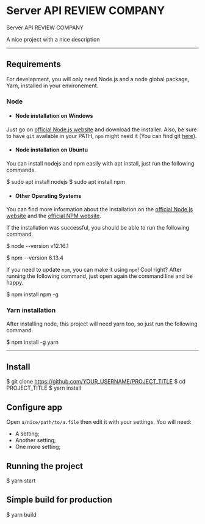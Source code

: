 # Server API REVIEW COMPANY
Server API REVIEW COMPANY

A nice project with a nice description

---
## Requirements

For development, you will only need Node.js and a node global package, Yarn, installed in your environement.

### Node
- #### Node installation on Windows

Just go on [official Node.js website](https://nodejs.org/) and download the installer.
Also, be sure to have `git` available in your PATH, `npm` might need it (You can find git [here](https://git-scm.com/)).

- #### Node installation on Ubuntu

You can install nodejs and npm easily with apt install, just run the following commands.

$ sudo apt install nodejs
$ sudo apt install npm

- #### Other Operating Systems
You can find more information about the installation on the [official Node.js website](https://nodejs.org/) and the [official NPM website](https://npmjs.org/).

If the installation was successful, you should be able to run the following command.

$ node --version v12.16.1

$ npm --version 6.13.4

If you need to update `npm`, you can make it using `npm`! Cool right? After running the following command, just open again the command line and be happy.

$ npm install npm -g

###
### Yarn installation
After installing node, this project will need yarn too, so just run the following command.

$ npm install -g yarn

---

## Install

$ git clone https://github.com/YOUR_USERNAME/PROJECT_TITLE
$ cd PROJECT_TITLE
$ yarn install

## Configure app

Open `a/nice/path/to/a.file` then edit it with your settings. You will need:

- A setting;
- Another setting;
- One more setting;

## Running the project

$ yarn start

## Simple build for production

$ yarn build